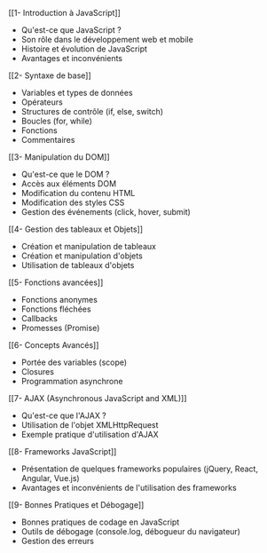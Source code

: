 
[[1- Introduction à JavaScript]]
- Qu'est-ce que JavaScript ?
- Son rôle dans le développement web et mobile
- Histoire et évolution de JavaScript
- Avantages et inconvénients

[[2- Syntaxe de base]]
- Variables et types de données
- Opérateurs
- Structures de contrôle (if, else, switch)
- Boucles (for, while)
- Fonctions
- Commentaires

[[3- Manipulation du DOM]]
- Qu'est-ce que le DOM ?
- Accès aux éléments DOM
- Modification du contenu HTML
- Modification des styles CSS
- Gestion des événements (click, hover, submit)

[[4- Gestion des tableaux et Objets]]
- Création et manipulation de tableaux
- Création et manipulation d'objets
- Utilisation de tableaux d'objets

[[5- Fonctions avancées]]
- Fonctions anonymes
- Fonctions fléchées
- Callbacks
- Promesses (Promise)

[[6- Concepts Avancés]]
- Portée des variables (scope)
- Closures
- Programmation asynchrone

[[7- AJAX (Asynchronous JavaScript and XML)]]
- Qu'est-ce que l'AJAX ?
- Utilisation de l'objet XMLHttpRequest
- Exemple pratique d'utilisation d'AJAX

[[8- Frameworks JavaScript]]
- Présentation de quelques frameworks populaires (jQuery, React, Angular, Vue.js)
- Avantages et inconvénients de l'utilisation des frameworks

[[9- Bonnes Pratiques et Débogage]]
- Bonnes pratiques de codage en JavaScript
- Outils de débogage (console.log, débogueur du navigateur)
- Gestion des erreurs